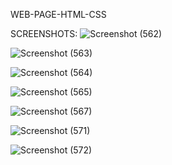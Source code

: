 WEB-PAGE-HTML-CSS

SCREENSHOTS:
![Screenshot (562)](https://github.com/harshraj574/WEB-PAGE-HTML-CSS/assets/66685406/bb6d14a6-4e53-4306-bed8-2a94393a4b75)

![Screenshot (563)](https://github.com/harshraj574/WEB-PAGE-HTML-CSS/assets/66685406/2f62d076-afe1-4661-b8c4-0a2ccf750636)

![Screenshot (564)](https://github.com/harshraj574/WEB-PAGE-HTML-CSS/assets/66685406/eaf64dbb-7bef-4f59-816a-38465a2c0b9b)

![Screenshot (565)](https://github.com/harshraj574/WEB-PAGE-HTML-CSS/assets/66685406/304daad8-7f60-4856-9e00-44ca3108a1cf)

![Screenshot (567)](https://github.com/harshraj574/WEB-PAGE-HTML-CSS/assets/66685406/16e57d9f-5671-44c1-b633-2f8de9f38968)

![Screenshot (571)](https://github.com/harshraj574/WEB-PAGE-HTML-CSS/assets/66685406/d2e51067-bffc-4eb1-ab40-a618568e6c52)

![Screenshot (572)](https://github.com/harshraj574/WEB-PAGE-HTML-CSS/assets/66685406/339391ae-7abc-44ce-84a3-245fed2d58f1)




